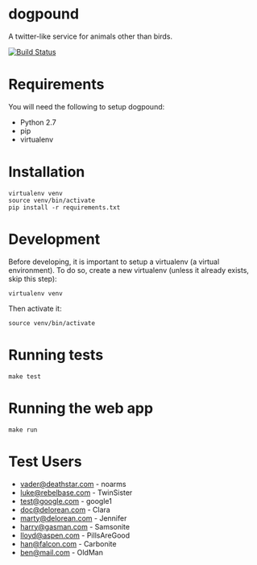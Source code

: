 dogpound
========
A twitter-like service for animals other than birds.

[![Build Status](http://crunkcastle.noip.me:8080/buildStatus/icon?job=dogpound)](http://crunkcastle.noip.me:8080/job/dogpound/)


Requirements
============
You will need the following to setup dogpound:
- Python 2.7
- pip
- virtualenv


Installation
============
```
virtualenv venv
source venv/bin/activate
pip install -r requirements.txt
```

Development
===========
Before developing, it is important to setup a virtualenv (a virtual environment). To do so, create a new virtualenv (unless it already exists, skip this step):
```
virtualenv venv
```
Then activate it:
```
source venv/bin/activate
```

Running tests
=============
```
make test
```

Running the web app
===================
```
make run
```



Test Users
==========
- vader@deathstar.com - noarms
- luke@rebelbase.com - TwinSister
- test@google.com - google1
- doc@delorean.com - Clara
- marty@delorean.com - Jennifer
- harry@gasman.com - Samsonite
- lloyd@aspen.com - PillsAreGood
- han@falcon.com - Carbonite
- ben@mail.com - OldMan
